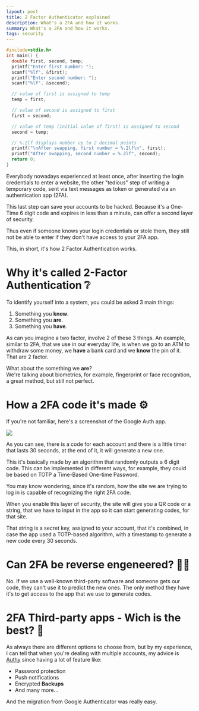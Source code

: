 ```yaml
---
layout: post
title: 2 Factor Authenticator explained
description: What's a 2FA and how it works. 
summary: What's a 2FA and how it works. 
tags: security
---
```


```c
#include<stdio.h>
int main() {
  double first, second, temp;
  printf("Enter first number: ");
  scanf("%lf", &first);
  printf("Enter second number: ");
  scanf("%lf", &second);

  // value of first is assigned to temp
  temp = first;

  // value of second is assigned to first
  first = second;

  // value of temp (initial value of first) is assigned to second
  second = temp;

  // %.2lf displays number up to 2 decimal points
  printf("\nAfter swapping, first number = %.2lf\n", first);
  printf("After swapping, second number = %.2lf", second);
  return 0;
}
```


Everybody nowadays experienced at least once, after inserting the login credentials to enter a website, the other "tedious" step of writing a temporary code, sent via text messages as token or generated via an authentication app (2FA).

This last step can save your accounts to be hacked. Because it's a One-Time 6 digit code and expires in less than a minute, can offer a second layer of security.


Thus even if someone knows your login credentials or stole them, they still not be able to enter if they don't have access to your 2FA app.


This, in short, it's how 2 Factor Authentication works.


# Why it's called 2-Factor Authentication ❔

To identify yourself into a system, you could be asked 3 main things:

1. Something you **know**.
2. Something you **are**.
3. Something you **have**.

As can you imagine a two factor, involve 2 of these 3 things. An example, similar to 2FA, that we use in our everyday life, is when we go to an ATM to withdraw some money, we **have** a bank card and we **know** the pin of it. That are 2 factor.


What about the something we **are**? \
We're talking about biometrics, for example, fingerprint or face recognition, a great method, but still not perfect.

# How a 2FA code it's made ⚙️

If you're not familiar, here's a screenshot of the Google Auth app. 

![](https://play-lh.googleusercontent.com/-15RNeDrob7WSybEtSGTuGu1gj_-RLP_ywlBl8GwoONBKCURKylarxjt8NAT5QKRK00)

As you can see, there is a code for each account and there is a little timer that lasts 30 seconds, at the end of it, it will generate a new one.

This it's basically made by an algorithm that randomly outputs a 6 digit code. This can be implemented in different ways, for example, they could be based on TOTP a Time-Based One-time Password.

You may know wondering, since it's random, how the site we are trying to log in is capable of recognizing the right 2FA code.

When you enable this layer of security, the site will give you a QR code or a string, that we have to input in the app so it can start generating codes, for that site.

That string is a secret key, assigned to your account, that it's combined, in case the app used a TOTP-based algorithm, with a timestamp to generate a new code every 30 seconds.


# Can 2FA be reverse engeneered? 👨‍💻

No. If we use a well-known third-party software and someone gets our code, they can't use it to predict the new ones. The only method they have it's to get access to the app that we use to generate codes.


# 2FA Third-party apps - Wich is the best? 💭

As always there are different options to choose from, but by my experience, I can tell that when you're dealing with multiple accounts, my advice is [Authy](https://authy.com/) since having a lot of feature like:

- Password protection
- Push notifications
- Encrypted **Backups**
- And many more...

And the migration from Google Authenticator was really easy.



